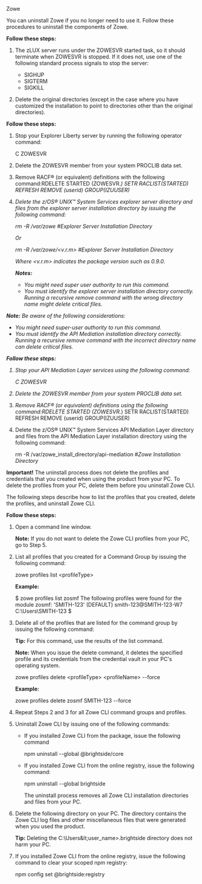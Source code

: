<?xml version="1.0" encoding="UTF-8"?><?workdir /C:\GitFolder\docs-site\docs\user-guide\temp\ibmpdf\oxygen_dita_temp\user-guide?><?workdir-uri file:/C:/GitFolder/docs-site/docs/user-guide/temp/ibmpdf/oxygen_dita_temp/user-guide/?><?path2project?><?path2project-uri ./?><?path2rootmap-uri ./?><topic xmlns:ditaarch="http://dita.oasis-open.org/architecture/2005/" xmlns:dita-ot="http://dita-ot.sourceforge.net/ns/201007/dita-ot" class="- topic/topic " ditaarch:DITAArchVersion="1.2" domains="(topic hi-d) (topic ut-d) (topic indexing-d) (topic hazard-d) (topic abbrev-d) (topic pr-d) (topic sw-d) (topic ui-d)" id="uninstalling_zowe" xtrc="topic:1;166:-1" xtrf="file:/C:/GitFolder/docs-site/docs/user-guide/uninstall.md"><title class="- topic/title " xtrc="title:1;166:-1" xtrf="file:/C:/GitFolder/docs-site/docs/user-guide/uninstall.md">Uninstalling Zowe</title><prolog class="- topic/prolog "><metadata class="- topic/metadata "><prodinfo class="- topic/prodinfo " xtrc="prodinfo:1;17:11" xtrf="file:/C:/GitFolder/docs-site/docs/user-guide/Zowe_User_Guide.ditamap">

<prodname class="- topic/prodname " xtrc="prodname:1;19:11" xtrf="file:/C:/GitFolder/docs-site/docs/user-guide/Zowe_User_Guide.ditamap">Zowe</prodname>
</prodinfo></metadata></prolog><body class="- topic/body " xtrc="body:1;166:-1" xtrf="file:/C:/GitFolder/docs-site/docs/user-guide/uninstall.md"><p class="- topic/p " xtrc="p:1;166:-1" xtrf="file:/C:/GitFolder/docs-site/docs/user-guide/uninstall.md">You can uninstall Zowe if you no longer need to use it. Follow these procedures to uninstall the components of Zowe.</p></body><topic class="- topic/topic " ditaarch:DITAArchVersion="1.2" domains="(topic hi-d) (topic ut-d) (topic indexing-d) (topic hazard-d) (topic abbrev-d) (topic pr-d) (topic sw-d) (topic ui-d)" id="uninstalling_zlux" xtrc="topic:2;166:-1" xtrf="file:/C:/GitFolder/docs-site/docs/user-guide/uninstall.md"><title class="- topic/title " xtrc="title:2;166:-1" xtrf="file:/C:/GitFolder/docs-site/docs/user-guide/uninstall.md">Uninstalling zLUX</title><body class="- topic/body " xtrc="body:2;166:-1" xtrf="file:/C:/GitFolder/docs-site/docs/user-guide/uninstall.md"><p class="- topic/p " xtrc="p:2;166:-1" xtrf="file:/C:/GitFolder/docs-site/docs/user-guide/uninstall.md"><b class="+ topic/ph hi-d/b " xtrc="b:1;166:-1" xtrf="file:/C:/GitFolder/docs-site/docs/user-guide/uninstall.md">Follow these steps:</b></p><ol class="- topic/ol " xtrc="ol:1;166:-1" xtrf="file:/C:/GitFolder/docs-site/docs/user-guide/uninstall.md"><li class="- topic/li " xtrc="li:1;166:-1" xtrf="file:/C:/GitFolder/docs-site/docs/user-guide/uninstall.md"><p class="- topic/p " xtrc="p:3;166:-1" xtrf="file:/C:/GitFolder/docs-site/docs/user-guide/uninstall.md">The zLUX server runs under the ZOWESVR started task, so it should terminate when ZOWESVR is stopped. If it does not, use one of the following standard process signals to stop the server:</p><ul class="- topic/ul " xtrc="ul:1;166:-1" xtrf="file:/C:/GitFolder/docs-site/docs/user-guide/uninstall.md"><li class="- topic/li " xtrc="li:2;166:-1" xtrf="file:/C:/GitFolder/docs-site/docs/user-guide/uninstall.md">SIGHUP</li><li class="- topic/li " xtrc="li:3;166:-1" xtrf="file:/C:/GitFolder/docs-site/docs/user-guide/uninstall.md">SIGTERM</li><li class="- topic/li " xtrc="li:4;166:-1" xtrf="file:/C:/GitFolder/docs-site/docs/user-guide/uninstall.md">SIGKILL</li></ul></li><li class="- topic/li " xtrc="li:5;166:-1" xtrf="file:/C:/GitFolder/docs-site/docs/user-guide/uninstall.md"><p class="- topic/p " xtrc="p:4;166:-1" xtrf="file:/C:/GitFolder/docs-site/docs/user-guide/uninstall.md">Delete the original directories (except in the case where you have customized the installation to point to directories other than the original directories).</p></li></ol></body></topic><topic class="- topic/topic " ditaarch:DITAArchVersion="1.2" domains="(topic hi-d) (topic ut-d) (topic indexing-d) (topic hazard-d) (topic abbrev-d) (topic pr-d) (topic sw-d) (topic ui-d)" id="uninstalling_explorer_server" xtrc="topic:3;166:-1" xtrf="file:/C:/GitFolder/docs-site/docs/user-guide/uninstall.md"><title class="- topic/title " xtrc="title:3;166:-1" xtrf="file:/C:/GitFolder/docs-site/docs/user-guide/uninstall.md">Uninstalling explorer server</title><body class="- topic/body " xtrc="body:3;166:-1" xtrf="file:/C:/GitFolder/docs-site/docs/user-guide/uninstall.md"><p class="- topic/p " xtrc="p:5;166:-1" xtrf="file:/C:/GitFolder/docs-site/docs/user-guide/uninstall.md"><b class="+ topic/ph hi-d/b " xtrc="b:2;166:-1" xtrf="file:/C:/GitFolder/docs-site/docs/user-guide/uninstall.md">Follow these steps:</b></p><ol class="- topic/ol " xtrc="ol:2;166:-1" xtrf="file:/C:/GitFolder/docs-site/docs/user-guide/uninstall.md"><li class="- topic/li " xtrc="li:6;166:-1" xtrf="file:/C:/GitFolder/docs-site/docs/user-guide/uninstall.md"><p class="- topic/p " xtrc="p:6;166:-1" xtrf="file:/C:/GitFolder/docs-site/docs/user-guide/uninstall.md">Stop your Explorer Liberty server by running the following operator command:</p><codeblock class="+ topic/pre pr-d/codeblock " xml:space="preserve" xtrc="codeblock:1;166:-1" xtrf="file:/C:/GitFolder/docs-site/docs/user-guide/uninstall.md">C ZOWESVR</codeblock></li><li class="- topic/li " xtrc="li:7;166:-1" xtrf="file:/C:/GitFolder/docs-site/docs/user-guide/uninstall.md"><p class="- topic/p " xtrc="p:7;166:-1" xtrf="file:/C:/GitFolder/docs-site/docs/user-guide/uninstall.md">Delete the ZOWESVR member from your system PROCLIB data set.</p></li><li class="- topic/li " xtrc="li:8;166:-1" xtrf="file:/C:/GitFolder/docs-site/docs/user-guide/uninstall.md">Remove RACF® (or equivalent) definitions with the following command:<codeblock class="+ topic/pre pr-d/codeblock " xml:space="preserve" xtrc="codeblock:2;166:-1" xtrf="file:/C:/GitFolder/docs-site/docs/user-guide/uninstall.md">RDELETE STARTED (ZOWESVR.*)&#xD;
SETR RACLIST(STARTED) REFRESH&#xD;
REMOVE (userid) GROUP(IZUUSER)</codeblock></li><li class="- topic/li " xtrc="li:9;166:-1" xtrf="file:/C:/GitFolder/docs-site/docs/user-guide/uninstall.md"><p class="- topic/p " xtrc="p:8;166:-1" xtrf="file:/C:/GitFolder/docs-site/docs/user-guide/uninstall.md">Delete the z/OS® UNIX™ System Services explorer server directory and files from the explorer server installation directory by issuing the following command:</p><codeblock class="+ topic/pre pr-d/codeblock " outputclass="sh" xml:space="preserve" xtrc="codeblock:3;166:-1" xtrf="file:/C:/GitFolder/docs-site/docs/user-guide/uninstall.md">rm -R /var/zowe #*Explorer Server Installation Directory*</codeblock><p class="- topic/p " xtrc="p:9;166:-1" xtrf="file:/C:/GitFolder/docs-site/docs/user-guide/uninstall.md">Or</p><codeblock class="+ topic/pre pr-d/codeblock " outputclass="sh" xml:space="preserve" xtrc="codeblock:4;166:-1" xtrf="file:/C:/GitFolder/docs-site/docs/user-guide/uninstall.md">rm -R /var/zowe/&lt;v.r.m&gt; #*Explorer Server Installation Directory*</codeblock><p class="- topic/p " xtrc="p:10;166:-1" xtrf="file:/C:/GitFolder/docs-site/docs/user-guide/uninstall.md">Where <i class="+ topic/ph hi-d/i " xtrc="i:1;166:-1" xtrf="file:/C:/GitFolder/docs-site/docs/user-guide/uninstall.md">&lt;v.r.m&gt;</i> indicates the package version such as <codeph class="+ topic/ph pr-d/codeph " xtrc="codeph:1;166:-1" xtrf="file:/C:/GitFolder/docs-site/docs/user-guide/uninstall.md">0.9.0</codeph>. </p><p class="- topic/p " xtrc="p:11;166:-1" xtrf="file:/C:/GitFolder/docs-site/docs/user-guide/uninstall.md"><b class="+ topic/ph hi-d/b " xtrc="b:3;166:-1" xtrf="file:/C:/GitFolder/docs-site/docs/user-guide/uninstall.md">Notes:</b></p><ul class="- topic/ul " xtrc="ul:2;166:-1" xtrf="file:/C:/GitFolder/docs-site/docs/user-guide/uninstall.md"><li class="- topic/li " xtrc="li:10;166:-1" xtrf="file:/C:/GitFolder/docs-site/docs/user-guide/uninstall.md">You might need super user authority to run this command.</li><li class="- topic/li " xtrc="li:11;166:-1" xtrf="file:/C:/GitFolder/docs-site/docs/user-guide/uninstall.md">You must identify the explorer server installation directory correctly. Running a recursive remove command with the wrong directory name might delete critical files.</li></ul></li></ol></body></topic><topic class="- topic/topic " ditaarch:DITAArchVersion="1.2" domains="(topic hi-d) (topic ut-d) (topic indexing-d) (topic hazard-d) (topic abbrev-d) (topic pr-d) (topic sw-d) (topic ui-d)" id="uninstalling_api_mediation_layer" xtrc="topic:4;166:-1" xtrf="file:/C:/GitFolder/docs-site/docs/user-guide/uninstall.md"><title class="- topic/title " xtrc="title:4;166:-1" xtrf="file:/C:/GitFolder/docs-site/docs/user-guide/uninstall.md">Uninstalling API Mediation Layer</title><body class="- topic/body " xtrc="body:4;166:-1" xtrf="file:/C:/GitFolder/docs-site/docs/user-guide/uninstall.md"><p class="- topic/p " xtrc="p:12;166:-1" xtrf="file:/C:/GitFolder/docs-site/docs/user-guide/uninstall.md"><b class="+ topic/ph hi-d/b " xtrc="b:4;166:-1" xtrf="file:/C:/GitFolder/docs-site/docs/user-guide/uninstall.md">Note:</b> Be aware of the following considerations:</p><ul class="- topic/ul " xtrc="ul:3;166:-1" xtrf="file:/C:/GitFolder/docs-site/docs/user-guide/uninstall.md"><li class="- topic/li " xtrc="li:12;166:-1" xtrf="file:/C:/GitFolder/docs-site/docs/user-guide/uninstall.md">You might need super-user authority to run this command.</li><li class="- topic/li " xtrc="li:13;166:-1" xtrf="file:/C:/GitFolder/docs-site/docs/user-guide/uninstall.md">You must identify the API Mediation installation directory correctly. Running a recursive remove command with the incorrect directory name can delete critical files.</li></ul><p class="- topic/p " xtrc="p:13;166:-1" xtrf="file:/C:/GitFolder/docs-site/docs/user-guide/uninstall.md"><b class="+ topic/ph hi-d/b " xtrc="b:5;166:-1" xtrf="file:/C:/GitFolder/docs-site/docs/user-guide/uninstall.md">Follow these steps:</b></p><ol class="- topic/ol " xtrc="ol:3;166:-1" xtrf="file:/C:/GitFolder/docs-site/docs/user-guide/uninstall.md"><li class="- topic/li " xtrc="li:14;166:-1" xtrf="file:/C:/GitFolder/docs-site/docs/user-guide/uninstall.md"><p class="- topic/p " xtrc="p:14;166:-1" xtrf="file:/C:/GitFolder/docs-site/docs/user-guide/uninstall.md">Stop your API Mediation Layer services using the following command:</p><codeblock class="+ topic/pre pr-d/codeblock " xml:space="preserve" xtrc="codeblock:5;166:-1" xtrf="file:/C:/GitFolder/docs-site/docs/user-guide/uninstall.md">C ZOWESVR</codeblock></li><li class="- topic/li " xtrc="li:15;166:-1" xtrf="file:/C:/GitFolder/docs-site/docs/user-guide/uninstall.md"><p class="- topic/p " xtrc="p:15;166:-1" xtrf="file:/C:/GitFolder/docs-site/docs/user-guide/uninstall.md">Delete the <codeph class="+ topic/ph pr-d/codeph " xtrc="codeph:2;166:-1" xtrf="file:/C:/GitFolder/docs-site/docs/user-guide/uninstall.md">ZOWESVR</codeph> member from your system <codeph class="+ topic/ph pr-d/codeph " xtrc="codeph:3;166:-1" xtrf="file:/C:/GitFolder/docs-site/docs/user-guide/uninstall.md">PROCLIB</codeph> data set.</p></li><li class="- topic/li " xtrc="li:16;166:-1" xtrf="file:/C:/GitFolder/docs-site/docs/user-guide/uninstall.md">Remove RACF® (or equivalent) definitions using the following command:<codeblock class="+ topic/pre pr-d/codeblock " xml:space="preserve" xtrc="codeblock:6;166:-1" xtrf="file:/C:/GitFolder/docs-site/docs/user-guide/uninstall.md">RDELETE STARTED (ZOWESVR.*)&#xD;
SETR RACLIST(STARTED) REFRESH&#xD;
REMOVE (userid) GROUP(IZUUSER)</codeblock></li><li class="- topic/li " xtrc="li:17;166:-1" xtrf="file:/C:/GitFolder/docs-site/docs/user-guide/uninstall.md"><p class="- topic/p " xtrc="p:16;166:-1" xtrf="file:/C:/GitFolder/docs-site/docs/user-guide/uninstall.md">Delete the z/OS® UNIX™ System Services API Mediation Layer directory and files from the API Mediation Layer installation directory using the following command:</p><codeblock class="+ topic/pre pr-d/codeblock " outputclass="sh" xml:space="preserve" xtrc="codeblock:7;166:-1" xtrf="file:/C:/GitFolder/docs-site/docs/user-guide/uninstall.md">rm -R /var/zowe_install_directory/api-mediation #*Zowe Installation Directory*</codeblock></li></ol></body></topic><topic class="- topic/topic " ditaarch:DITAArchVersion="1.2" domains="(topic hi-d) (topic ut-d) (topic indexing-d) (topic hazard-d) (topic abbrev-d) (topic pr-d) (topic sw-d) (topic ui-d)" id="uninstalling_zowe_cli" xtrc="topic:5;166:-1" xtrf="file:/C:/GitFolder/docs-site/docs/user-guide/uninstall.md"><title class="- topic/title " xtrc="title:5;166:-1" xtrf="file:/C:/GitFolder/docs-site/docs/user-guide/uninstall.md">Uninstalling Zowe CLI</title><body class="- topic/body " xtrc="body:5;166:-1" xtrf="file:/C:/GitFolder/docs-site/docs/user-guide/uninstall.md"><p class="- topic/p " xtrc="p:17;166:-1" xtrf="file:/C:/GitFolder/docs-site/docs/user-guide/uninstall.md"><b class="+ topic/ph hi-d/b " xtrc="b:6;166:-1" xtrf="file:/C:/GitFolder/docs-site/docs/user-guide/uninstall.md">Important!</b> The uninstall process does not delete the profiles and credentials that you created when using the product from your PC. To delete the profiles from your PC, delete them before you uninstall Zowe CLI.</p><p class="- topic/p " xtrc="p:18;166:-1" xtrf="file:/C:/GitFolder/docs-site/docs/user-guide/uninstall.md">The following steps describe how to list the profiles that you created, delete the profiles, and uninstall Zowe CLI.</p><p class="- topic/p " xtrc="p:19;166:-1" xtrf="file:/C:/GitFolder/docs-site/docs/user-guide/uninstall.md"><b class="+ topic/ph hi-d/b " xtrc="b:7;166:-1" xtrf="file:/C:/GitFolder/docs-site/docs/user-guide/uninstall.md">Follow these steps:</b></p><ol class="- topic/ol " xtrc="ol:4;166:-1" xtrf="file:/C:/GitFolder/docs-site/docs/user-guide/uninstall.md"><li class="- topic/li " xtrc="li:18;166:-1" xtrf="file:/C:/GitFolder/docs-site/docs/user-guide/uninstall.md"><p class="- topic/p " xtrc="p:20;166:-1" xtrf="file:/C:/GitFolder/docs-site/docs/user-guide/uninstall.md">Open a command line window. </p><p class="- topic/p " xtrc="p:21;166:-1" xtrf="file:/C:/GitFolder/docs-site/docs/user-guide/uninstall.md"><b class="+ topic/ph hi-d/b " xtrc="b:8;166:-1" xtrf="file:/C:/GitFolder/docs-site/docs/user-guide/uninstall.md">Note:</b> If you do not want to delete the Zowe CLI profiles from your PC, go to Step 5.</p></li><li class="- topic/li " xtrc="li:19;166:-1" xtrf="file:/C:/GitFolder/docs-site/docs/user-guide/uninstall.md"><p class="- topic/p " xtrc="p:22;166:-1" xtrf="file:/C:/GitFolder/docs-site/docs/user-guide/uninstall.md">List all profiles that you created for a <xref class="- topic/xref " format="md#zowe-cli-command-groups" href="cli-usingcli.md#zowe-cli-command-groups" xtrc="xref:1;166:-1" xtrf="file:/C:/GitFolder/docs-site/docs/user-guide/uninstall.md"><?ditaot usertext?>Command Group</xref> by issuing the following command:</p><codeblock class="+ topic/pre pr-d/codeblock " xml:space="preserve" xtrc="codeblock:8;166:-1" xtrf="file:/C:/GitFolder/docs-site/docs/user-guide/uninstall.md"> zowe profiles list &lt;profileType&gt;</codeblock><p class="- topic/p " xtrc="p:23;166:-1" xtrf="file:/C:/GitFolder/docs-site/docs/user-guide/uninstall.md"><b class="+ topic/ph hi-d/b " xtrc="b:9;166:-1" xtrf="file:/C:/GitFolder/docs-site/docs/user-guide/uninstall.md">Example:</b></p><codeblock class="+ topic/pre pr-d/codeblock " xml:space="preserve" xtrc="codeblock:9;166:-1" xtrf="file:/C:/GitFolder/docs-site/docs/user-guide/uninstall.md">$ zowe profiles list zosmf&#xD;
The following profiles were found for the module zosmf:&#xD;
'SMITH-123' (DEFAULT)&#xD;
smith-123@SMITH-123-W7 C:\Users\SMITH-123&#xD;
$</codeblock></li><li class="- topic/li " xtrc="li:20;166:-1" xtrf="file:/C:/GitFolder/docs-site/docs/user-guide/uninstall.md"><p class="- topic/p " xtrc="p:24;166:-1" xtrf="file:/C:/GitFolder/docs-site/docs/user-guide/uninstall.md">Delete all of the profiles that are listed for the command group by issuing the following command: </p><p class="- topic/p " xtrc="p:25;166:-1" xtrf="file:/C:/GitFolder/docs-site/docs/user-guide/uninstall.md"><b class="+ topic/ph hi-d/b " xtrc="b:10;166:-1" xtrf="file:/C:/GitFolder/docs-site/docs/user-guide/uninstall.md">Tip:</b> For this command, use the results of the <codeph class="+ topic/ph pr-d/codeph " xtrc="codeph:4;166:-1" xtrf="file:/C:/GitFolder/docs-site/docs/user-guide/uninstall.md">list</codeph>
command. </p><p class="- topic/p " xtrc="p:26;166:-1" xtrf="file:/C:/GitFolder/docs-site/docs/user-guide/uninstall.md"><b class="+ topic/ph hi-d/b " xtrc="b:11;166:-1" xtrf="file:/C:/GitFolder/docs-site/docs/user-guide/uninstall.md">Note:</b> When you issue the <codeph class="+ topic/ph pr-d/codeph " xtrc="codeph:5;166:-1" xtrf="file:/C:/GitFolder/docs-site/docs/user-guide/uninstall.md">delete</codeph> command, it deletes the
specified profile and its credentials from the credential vault in your PC's operating system.</p><codeblock class="+ topic/pre pr-d/codeblock " xml:space="preserve" xtrc="codeblock:10;166:-1" xtrf="file:/C:/GitFolder/docs-site/docs/user-guide/uninstall.md">zowe profiles delete &lt;profileType&gt; &lt;profileName&gt; --force  </codeblock><p class="- topic/p " xtrc="p:27;166:-1" xtrf="file:/C:/GitFolder/docs-site/docs/user-guide/uninstall.md"><b class="+ topic/ph hi-d/b " xtrc="b:12;166:-1" xtrf="file:/C:/GitFolder/docs-site/docs/user-guide/uninstall.md">Example:</b></p><codeblock class="+ topic/pre pr-d/codeblock " xml:space="preserve" xtrc="codeblock:11;166:-1" xtrf="file:/C:/GitFolder/docs-site/docs/user-guide/uninstall.md">zowe profiles delete zosmf SMITH-123 --force</codeblock></li><li class="- topic/li " xtrc="li:21;166:-1" xtrf="file:/C:/GitFolder/docs-site/docs/user-guide/uninstall.md"><p class="- topic/p " xtrc="p:28;166:-1" xtrf="file:/C:/GitFolder/docs-site/docs/user-guide/uninstall.md">Repeat Steps 2 and 3 for all Zowe CLI command groups and profiles.</p></li><li class="- topic/li " xtrc="li:22;166:-1" xtrf="file:/C:/GitFolder/docs-site/docs/user-guide/uninstall.md"><p class="- topic/p " xtrc="p:29;166:-1" xtrf="file:/C:/GitFolder/docs-site/docs/user-guide/uninstall.md">Uninstall Zowe CLI by issuing one of the following commands:</p><ul class="- topic/ul " xtrc="ul:4;166:-1" xtrf="file:/C:/GitFolder/docs-site/docs/user-guide/uninstall.md"><li class="- topic/li " xtrc="li:23;166:-1" xtrf="file:/C:/GitFolder/docs-site/docs/user-guide/uninstall.md"><p class="- topic/p " xtrc="p:30;166:-1" xtrf="file:/C:/GitFolder/docs-site/docs/user-guide/uninstall.md"><p class="- topic/p " xtrc="p:31;166:-1" xtrf="file:/C:/GitFolder/docs-site/docs/user-guide/uninstall.md">If you installed Zowe CLI from the package, issue the following command</p><codeblock class="+ topic/pre pr-d/codeblock " xml:space="preserve" xtrc="codeblock:12;166:-1" xtrf="file:/C:/GitFolder/docs-site/docs/user-guide/uninstall.md">npm uninstall --global @brightside/core</codeblock></p></li><li class="- topic/li " xtrc="li:24;166:-1" xtrf="file:/C:/GitFolder/docs-site/docs/user-guide/uninstall.md"><p class="- topic/p " xtrc="p:32;166:-1" xtrf="file:/C:/GitFolder/docs-site/docs/user-guide/uninstall.md">If you installed Zowe CLI from the online registry, issue the following command:</p><codeblock class="+ topic/pre pr-d/codeblock " xml:space="preserve" xtrc="codeblock:13;166:-1" xtrf="file:/C:/GitFolder/docs-site/docs/user-guide/uninstall.md">npm uninstall --global brightside</codeblock><p class="- topic/p " xtrc="p:33;166:-1" xtrf="file:/C:/GitFolder/docs-site/docs/user-guide/uninstall.md">The uninstall process removes all Zowe CLI installation directories and files from your PC.</p></li></ul></li><li class="- topic/li " xtrc="li:25;166:-1" xtrf="file:/C:/GitFolder/docs-site/docs/user-guide/uninstall.md"><p class="- topic/p " xtrc="p:34;166:-1" xtrf="file:/C:/GitFolder/docs-site/docs/user-guide/uninstall.md">Delete the following directory on your PC. The directory contains the Zowe CLI log files and other miscellaneous files that were generated when you used the product.</p><p class="- topic/p " xtrc="p:35;166:-1" xtrf="file:/C:/GitFolder/docs-site/docs/user-guide/uninstall.md"><b class="+ topic/ph hi-d/b " xtrc="b:13;166:-1" xtrf="file:/C:/GitFolder/docs-site/docs/user-guide/uninstall.md">Tip:</b> Deleting the <codeph class="+ topic/ph pr-d/codeph " xtrc="codeph:6;166:-1" xtrf="file:/C:/GitFolder/docs-site/docs/user-guide/uninstall.md">C:\Users\&lt;user_name&gt;\.brightside</codeph> directory does not harm your PC.</p></li><li class="- topic/li " xtrc="li:26;166:-1" xtrf="file:/C:/GitFolder/docs-site/docs/user-guide/uninstall.md"><p class="- topic/p " xtrc="p:36;166:-1" xtrf="file:/C:/GitFolder/docs-site/docs/user-guide/uninstall.md">If you installed Zowe CLI from the online registry, issue the following command to clear your scoped npm registry:</p><codeblock class="+ topic/pre pr-d/codeblock " xml:space="preserve" xtrc="codeblock:14;166:-1" xtrf="file:/C:/GitFolder/docs-site/docs/user-guide/uninstall.md">npm config set @brightside:registry</codeblock></li></ol></body></topic></topic>